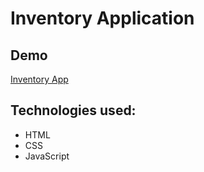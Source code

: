 # Inventory Application
## Demo
[Inventory App](http://inventory-abdirahmanali.surge.sh/)

## Technologies used:
* HTML
* CSS
* JavaScript
